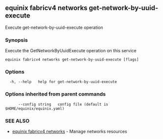 ## equinix fabricv4 networks get-network-by-uuid-execute

Execute get-network-by-uuid-execute operation

### Synopsis

Execute the GetNetworkByUuidExecute operation on this service

```
equinix fabricv4 networks get-network-by-uuid-execute [flags]
```

### Options

```
  -h, --help   help for get-network-by-uuid-execute
```

### Options inherited from parent commands

```
      --config string   config file (default is $HOME/equinix/equinix.yaml)
```

### SEE ALSO

* [equinix fabricv4 networks](equinix_fabricv4_networks.md)	 - Manage networks resources

